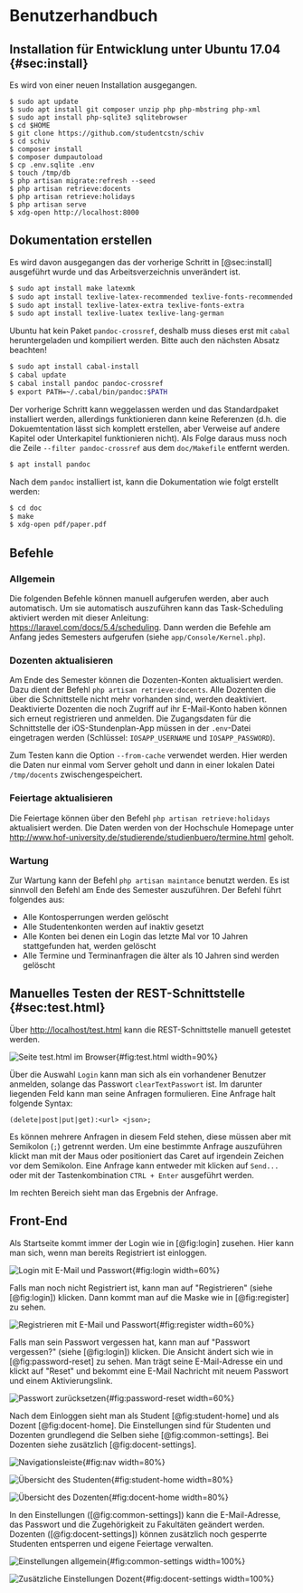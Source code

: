 # Benutzerhandbuch

## Installation für Entwicklung unter Ubuntu 17.04 {#sec:install}

Es wird von einer neuen Installation ausgegangen.

```{#lst:install .bash .numberLines}
$ sudo apt update
$ sudo apt install git composer unzip php php-mbstring php-xml
$ sudo apt install php-sqlite3 sqlitebrowser
$ cd $HOME
$ git clone https://github.com/studentcstn/schiv
$ cd schiv
$ composer install
$ composer dumpautoload
$ cp .env.sqlite .env
$ touch /tmp/db
$ php artisan migrate:refresh --seed
$ php artisan retrieve:docents
$ php artisan retrieve:holidays
$ php artisan serve
$ xdg-open http://localhost:8000
```

## Dokumentation erstellen

Es wird davon ausgegangen das der vorherige Schritt in [@sec:install] ausgeführt
wurde und das Arbeitsverzeichnis unverändert ist.

```{.bash .numberLines}
$ sudo apt install make latexmk
$ sudo apt install texlive-latex-recommended texlive-fonts-recommended
$ sudo apt install texlive-latex-extra texlive-fonts-extra
$ sudo apt install texlive-luatex texlive-lang-german
```

Ubuntu hat kein Paket `pandoc-crossref`, deshalb muss dieses erst mit
`cabal` heruntergeladen und kompiliert werden. Bitte auch den nächsten Absatz
beachten!

```{.bash .numberLines}
$ sudo apt install cabal-install
$ cabal update
$ cabal install pandoc pandoc-crossref
$ export PATH=~/.cabal/bin/pandoc:$PATH
```

Der vorherige Schritt kann weggelassen werden und das Standardpaket installiert
werden, allerdings funktionieren dann keine Referenzen (d.h. die Dokuemtentation
lässt sich komplett erstellen, aber Verweise auf andere Kapitel oder Unterkapitel
funktionieren nicht). Als Folge daraus muss noch die Zeile `--filter
pandoc-crossref` aus dem `doc/Makefile` entfernt werden.

```{.bash .numberLines}
$ apt install pandoc
```

Nach dem `pandoc` installiert ist, kann die Dokumentation wie folgt
erstellt werden:

```{.bash .numberLines}
$ cd doc
$ make
$ xdg-open pdf/paper.pdf
```

## Befehle

### Allgemein

Die folgenden Befehle können manuell aufgerufen werden, aber auch automatisch.
Um sie automatisch auszuführen kann das Task-Scheduling aktiviert werden mit
dieser Anleitung: <https://laravel.com/docs/5.4/scheduling>. Dann werden die
Befehle am Anfang jedes Semesters aufgerufen (siehe `app/Console/Kernel.php`).

### Dozenten aktualisieren

Am Ende des Semester können die Dozenten-Konten aktualisiert werden. Dazu dient
der Befehl `php artisan retrieve:docents`. Alle Dozenten die über die
Schnittstelle nicht mehr vorhanden sind, werden deaktiviert. Deaktivierte
Dozenten die noch Zugriff auf ihr E-Mail-Konto haben können sich erneut
registrieren und anmelden. Die Zugangsdaten für die Schnittstelle der
iOS-Stundenplan-App müssen in der `.env`-Datei eingetragen werden (Schlüssel:
`IOSAPP_USERNAME` und `IOSAPP_PASSWORD`).

Zum Testen kann die Option `--from-cache` verwendet werden. Hier werden die
Daten nur einmal vom Server geholt und dann in einer lokalen Datei
`/tmp/docents` zwischengespeichert.

### Feiertage aktualisieren

Die Feiertage können über den Befehl `php artisan retrieve:holidays`
aktualisiert werden. Die Daten werden von der Hochschule Homepage unter 
<http://www.hof-university.de/studierende/studienbuero/termine.html> geholt.

### Wartung

Zur Wartung kann der Befehl `php artisan maintance` benutzt werden. Es ist
sinnvoll den Befehl am Ende des Semester auszuführen. Der Befehl
führt folgendes aus:

- Alle Kontosperrungen werden gelöscht
- Alle Studentenkonten werden auf inaktiv gesetzt
- Alle Konten bei denen ein Login das letzte Mal vor 10 Jahren stattgefunden
  hat, werden gelöscht
- Alle Termine und Terminanfragen die älter als 10 Jahren sind werden gelöscht

## Manuelles Testen der REST-Schnittstelle {#sec:test.html}

Über <http://localhost/test.html> kann die REST-Schnittstelle manuell getestet
werden. 

![Seite test.html im Browser](../images/test.html.png){#fig:test.html width=90%}

Über die Auswahl `Login` kann man sich als ein vorhandener Benutzer anmelden,
solange das Passwort `clearTextPasswort` ist. Im darunter liegenden Feld kann
man seine Anfragen formulieren. Eine Anfrage halt folgende Syntax:

    (delete|post|put|get):<url> <json>;

Es können mehrere Anfragen in diesem Feld stehen, diese müssen aber mit
Semikolon (`;`) getrennt werden. Um eine bestimmte Anfrage auszuführen klickt
man mit der Maus oder positioniert das Caret auf irgendein Zeichen vor dem
Semikolon. Eine Anfrage kann entweder mit klicken auf `Send...` oder mit der
Tastenkombination `CTRL + Enter` ausgeführt werden.

Im rechten Bereich sieht man das Ergebnis der Anfrage.

## Front-End

Als Startseite kommt immer der Login wie in [@fig:login] zusehen. Hier kann man
sich, wenn man bereits Registriert ist einloggen.

![Login mit E-Mail und Passwort](../images/login.png){#fig:login width=60%}

Falls man noch nicht Registriert ist, kann man auf "Registrieren" (siehe [@fig:login])
klicken. Dann kommt man auf die Maske wie in [@fig:register] zu sehen. 

![Registrieren mit E-Mail und Passwort](../images/register.png){#fig:register
width=60%}

Falls man sein Passwort vergessen hat, kann man auf "Passwort vergessen?" (siehe
[@fig:login]) klicken. Die Ansicht ändert sich wie in [@fig:password-reset] zu
sehen. Man trägt seine E-Mail-Adresse ein und klickt auf "Reset" und bekommt
eine E-Mail Nachricht mit neuem Passwort und einem Aktivierungslink.

![Passwort zurücksetzen](../images/password-reset.png){#fig:password-reset
width=60%}

Nach dem Einloggen sieht man als Student [@fig:student-home] und als Dozent
[@fig:docent-home]. Die Einstellungen sind für Studenten und Dozenten
grundlegend die Selben siehe [@fig:common-settings]. Bei Dozenten siehe
zusätzlich [@fig:docent-settings].

![Navigationsleiste](../images/nav.png){#fig:nav width=80%}

![Übersicht des Studenten](../images/student-home.png){#fig:student-home
width=80%}

![Übersicht des Dozenten](../images/docent-home.png){#fig:docent-home width=80%}

In den Einstellungen ([@fig:common-settings]) kann die E-Mail-Adresse, das
Passwort und die Zugehörigkeit zu Fakultäten geändert werden. Dozenten
([@fig:docent-settings]) können zusätzlich noch gesperrte Studenten entsperren
und eigene Feiertage verwalten.

![Einstellungen allgemein](../images/common-settings){#fig:common-settings
width=100%}

![Zusätzliche Einstellungen
Dozent](../images/docent-settings){#fig:docent-settings width=100%}
